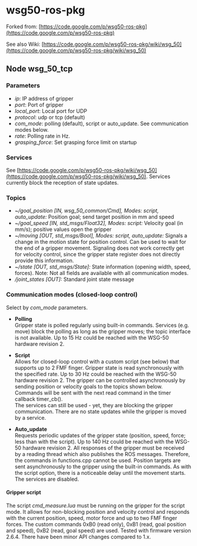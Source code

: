# wsg50-ros-pkg
Forked from: [https://code.google.com/p/wsg50-ros-pkg](https://code.google.com/p/wsg50-ros-pkg)

See also Wiki: [https://code.google.com/p/wsg50-ros-pkg/wiki/wsg_50](https://code.google.com/p/wsg50-ros-pkg/wiki/wsg_50)

## Node wsg\_50_tcp

### Parameters
* *ip*: IP address of gripper
* *port*: Port of gripper
* *local_port*: Local port for UDP
* *protocol*: udp or tcp (default)
* *com_mode*: polling (default), script or auto_update. See communication modes below.
* *rate*: Polling rate in Hz.
* *grasping_force*: Set grasping force limit on startup


### Services
See [https://code.google.com/p/wsg50-ros-pkg/wiki/wsg_50](https://code.google.com/p/wsg50-ros-pkg/wiki/wsg_50). Services currently block the reception of state updates.

### Topics
* *~/goal\_position [IN, wsg_50_common/Cmd], Modes: script, auto_update:* Position goal; send target position in mm and speed
* *~/goal\_speed [IN, std_msgs/Float32], Modes: script:* Velocity goal (in mm/s); positive values open the gripper
* *~/moving [OUT, std_msgs/Bool], Modes: script, auto_update:* Signals a change in the motion state for position control. Can be used to wait for the end of a gripper movement. Signaling does not work correctly get for velocity control, since the gripper state register does not directly provide this information.
* *~/state [OUT, std_msgs/State]:* State information (opening width, speed, forces). Note: Not all fields are available with all communication modes.
* */joint_states [OUT]:* Standard joint state message


### Communication modes (closed-loop control)
Select by *com_mode* parameters.

* **Polling**<br />
Gripper state is polled regularly using built-in commands. Services (e.g. move) block the polling as long as the gripper moves; the topic interface is not available. Up to 15 Hz could be reached with the WSG-50 hardware revision 2.

* **Script**<br />
Allows for closed-loop control with a custom script (see below) that supports up to 2 FMF finger. Gripper state is read synchronously with the specified rate. Up to 30 Hz could be reached with the WSG-50 hardware revision 2. The gripper can be controlled asynchronously by sending position or velocity goals to the topics shown below. Commands will be sent with the next read command in the timer callback timer_cb().<br />
The services can still be used - yet, they are blocking the gripper communication. There are no state updates while the gripper is moved by a service. 

* **Auto_update**<br>
Requests periodic updates of the gripper state (position, speed, force; less than with the script). Up to 140 Hz could be reached with the WSG-50 hardware revision 2. All responses of the gripper must be received by a reading thread which also publishes the ROS messages. Therefore, the commands in functions.cpp cannot be used. Position targets are sent asynchronously to the gripper using the built-in commands. As with the script option, there is a noticeable delay until the movement starts.<br />
The services are disabled.

#### Gripper script
The script *cmd_measure.lua* must be running on the gripper for the script mode. It allows for non-blocking position and velocity control and responds with the current position, speed, motor force and up to two FMF finger forces. The custom commands 0xB0 (read only), 0xB1 (read, goal position and speed), 0xB2 (read, goal speed) are used. Tested with firmware version 2.6.4. There have been minor API changes compared to 1.x.